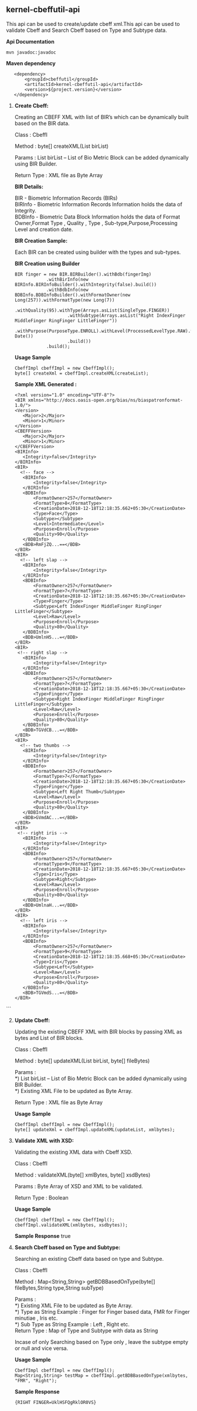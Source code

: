## kernel-cbeffutil-api
This api can be used to create/update cbeff xml.This api can be used to validate Cbeff and Search Cbeff based on Type and Subtype data.

**Api Documentation**

```
mvn javadoc:javadoc
```

**Maven dependency**

 ```
    <dependency>
		<groupId>cbeffutil</groupId>
		<artifactId>kernel-cbeffutil-api</artifactId>
		<version>${project.version}</version>
	</dependency>
 ```

1) **Create Cbeff:**

   Creating an CBEFF XML with list of BIR’s which can be dynamically built based on the BIR data.
   
   Class  : CbeffI
   
   Method : byte[] createXML(List<BIR> birList)
   
   Params : List<BIR> birList – List of Bio Metric Block can be added dynamically using BIR Builder.
   
   Return Type : XML file as Byte Array
   
   **BIR Details:**
   
   BIR     - Biometric Information Records (BIRs)\
   BIRInfo - Biometric Information Records Information holds the data of Integrity.\
   BDBInfo - Biometric Data Block Information holds the data of Format Owner,Format Type , Quality , Type ,
   			 Sub-type,Purpose,Processing Level and creation date.
     
   **BIR Creation Sample:**
   
   Each BIR can be created using builder with the types and sub-types.
   
   **BIR Creation using Builder**
   
    ```
   BIR finger = new BIR.BIRBuilder().withBdb(fingerImg)
				.withBirInfo(new BIRInfo.BIRInfoBuilder().withIntegrity(false).build())
				.withBdbInfo(new BDBInfo.BDBInfoBuilder().withFormatOwner(new Long(257)).withFormatType(new Long(7))
						.withQuality(95).withType(Arrays.asList(SingleType.FINGER))
						.withSubtype(Arrays.asList("Right IndexFinger MiddleFinger RingFinger LittleFinger"))
						.withPurpose(PurposeType.ENROLL).withLevel(ProcessedLevelType.RAW).withCreationDate(new Date())
						.build())
				.build();
	 ```	
	 
	 **Usage Sample**
	 ```
	 CbeffImpl cbeffImpl = new CbeffImpl();
	 byte[] createXml = cbeffImpl.createXML(createList);
	 
	 ```
	 
	 **Sample XML Generated :**
	 
	 ```
	 <?xml version="1.0" encoding="UTF-8"?>
	<BIR xmlns="http://docs.oasis-open.org/bias/ns/biaspatronformat-1.0/">
    <Version>
        <Major>2</Major>
        <Minor>1</Minor>
    </Version>
    <CBEFFVersion>
        <Major>2</Major>
        <Minor>1</Minor>
    </CBEFFVersion>
    <BIRInfo>
        <Integrity>false</Integrity>
    </BIRInfo>
    <BIR>
	   <!-- face -->
        <BIRInfo>
            <Integrity>false</Integrity>
        </BIRInfo>
        <BDBInfo>
            <FormatOwner>257</FormatOwner>
            <FormatType>8</FormatType>
            <CreationDate>2018-12-18T12:18:35.662+05:30</CreationDate>
            <Type>Face</Type>
            <Subtype></Subtype>
            <Level>Intermediate</Level>
            <Purpose>Enroll</Purpose>
            <Quality>90</Quality>
        </BDBInfo>
        <BDB>RmFjZQ...==</BDB>
    </BIR>
    <BIR>
	   <!-- left slap -->
        <BIRInfo>
            <Integrity>false</Integrity>
        </BIRInfo>
        <BDBInfo>
            <FormatOwner>257</FormatOwner>
            <FormatType>7</FormatType>
            <CreationDate>2018-12-18T12:18:35.667+05:30</CreationDate>
            <Type>Finger</Type>
            <Subtype>Left IndexFinger MiddleFinger RingFinger LittleFinger</Subtype>
            <Level>Raw</Level>
            <Purpose>Enroll</Purpose>
            <Quality>80</Quality>
        </BDBInfo>
        <BDB>UmlnH5...=</BDB>
    </BIR>
    <BIR>
	  <!-- right slap -->
        <BIRInfo>
            <Integrity>false</Integrity>
        </BIRInfo>
        <BDBInfo>
            <FormatOwner>257</FormatOwner>
            <FormatType>7</FormatType>
            <CreationDate>2018-12-18T12:18:35.667+05:30</CreationDate>
            <Type>Finger</Type>
            <Subtype>Right IndexFinger MiddleFinger RingFinger LittleFinger</Subtype>
            <Level>Raw</Level>
            <Purpose>Enroll</Purpose>
            <Quality>80</Quality>
        </BDBInfo>
        <BDB>TGVdCB...=</BDB>
    </BIR>
    <BIR>
	   <!-- two thumbs -->
        <BIRInfo>
            <Integrity>false</Integrity>
        </BIRInfo>
        <BDBInfo>
            <FormatOwner>257</FormatOwner>
            <FormatType>7</FormatType>
            <CreationDate>2018-12-18T12:18:35.667+05:30</CreationDate>
            <Type>Finger</Type>
            <Subtype>Left Right Thumb</Subtype>
            <Level>Raw</Level>
            <Purpose>Enroll</Purpose>
            <Quality>80</Quality>
        </BDBInfo>
        <BDB>GVmdAC...=</BDB>
    </BIR>
    <BIR>
	  <!-- right iris -->
        <BIRInfo>
            <Integrity>false</Integrity>
        </BIRInfo>
        <BDBInfo>
            <FormatOwner>257</FormatOwner>
            <FormatType>9</FormatType>
            <CreationDate>2018-12-18T12:18:35.667+05:30</CreationDate>
            <Type>Iris</Type>
            <Subtype>Right</Subtype>
            <Level>Raw</Level>
            <Purpose>Enroll</Purpose>
            <Quality>80</Quality>
        </BDBInfo>
        <BDB>UmlnaH...=</BDB>
    </BIR>
    <BIR>
	   <!-- left iris -->
        <BIRInfo>
            <Integrity>false</Integrity>
        </BIRInfo>
        <BDBInfo>
            <FormatOwner>257</FormatOwner>
            <FormatType>9</FormatType>
            <CreationDate>2018-12-18T12:18:35.668+05:30</CreationDate>
            <Type>Iris</Type>
            <Subtype>Left</Subtype>
            <Level>Raw</Level>
            <Purpose>Enroll</Purpose>
            <Quality>80</Quality>
        </BDBInfo>
        <BDB>TGVmdS...=</BDB>
    </BIR>
</BIR> 
 ```
	 
	 
2) **Update Cbeff:**

   Updating the existing CBEFF XML with BIR blocks by passing XML as bytes and List of BIR blocks.
   
   Class       : CbeffI
   
   Method      : byte[] updateXML(List<BIR> birList, byte[] fileBytes)
   
   Params      :\
   				*) List<BIR> birList – List of Bio Metric Block can be added dynamically using BIR Builder.\
   				*) Existing XML File to be updated as Byte Array.
		 
   Return Type : XML file as Byte Array
   
    **Usage Sample**
	 ```
	 CbeffImpl cbeffImpl = new CbeffImpl();
	 byte[] updateXml = cbeffImpl.updateXML(updateList, xmlbytes);
	 
	 ```
   
   
   
3) **Validate XML with XSD:**
	
   Validating the existing XML data with Cbeff XSD.
	
	Class       : CbeffI
	
	Method      : validateXML(byte[] xmlBytes, byte[] xsdBytes)
	
	Params      : Byte Array of XSD and XML to be validated.
	
	Return Type : Boolean
	
	**Usage Sample**
	``` 
	CbeffImpl cbeffImpl = new CbeffImpl();
	cbeffImpl.validateXML(xmlbytes, xsdbytes));
	```
	
	**Sample Response**
	true
	
	
4) **Search Cbeff based on Type and Subtype:**

   Searching an existing Cbeff data based on type and Subtype.
   
   Class       : CbeffI
   
   Method      : Map<String,String> getBDBBasedOnType(byte[] fileBytes,String type,String subType)
   
   Params      :\
   				 *) Existing XML File to be updated as Byte Array.\
                 *) Type as String Example : Finger for Finger based data, FMR for Finger minutiae , Iris etc.\
	             *) Sub Type as String Example : Left , Right etc.\
   Return Type : Map of Type and Subtype with data as String
   
   Incase of only Searching based on Type only , leave the subtype empty or null and vice versa.
   
   **Usage Sample**
	``` 
	CbeffImpl cbeffImpl = new CbeffImpl();
	Map<String,String> testMap = cbeffImpl.getBDBBasedOnType(xmlbytes, "FMR", "Right");
	```
	
	**Sample Response**
	``` 
	{RIGHT FINGER=UklHSFQgRklOR0VS}
	```
   

